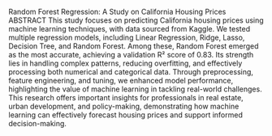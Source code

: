 Random Forest Regression: A Study on California Housing Prices 
ABSTRACT 
This study focuses on predicting California housing prices using machine learning 
techniques, with data sourced from Kaggle. We tested multiple regression models, 
including Linear Regression, Ridge, Lasso, Decision Tree, and Random Forest. Among 
these, Random Forest emerged as the most accurate, achieving a validation R² score of 
0.83. Its strength lies in handling complex patterns, reducing overfitting, and effectively 
processing both numerical and categorical data. Through preprocessing, feature 
engineering, and tuning, we enhanced model performance, highlighting the value of 
machine learning in tackling real-world challenges. This research offers important 
insights for professionals in real estate, urban development, and policy-making, 
demonstrating how machine learning can effectively forecast housing prices and 
support informed decision-making.
